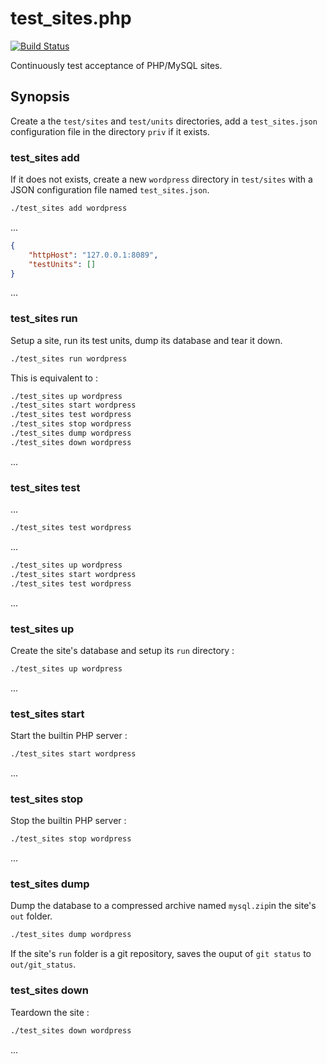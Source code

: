 test_sites.php
===
[![Build Status](https://travis-ci.org/unframed/test_sites.php.svg?branch=master)](https://travis-ci.org/unframed/test_sites.php)

Continuously test acceptance of PHP/MySQL sites.

Synopsis
---
Create a the `test/sites` and `test/units` directories, add a `test_sites.json` configuration file in the directory `priv` if it exists.

### test_sites add

If it does not exists, create a new `wordpress` directory in `test/sites` with a JSON configuration file named `test_sites.json`.

~~~bash
./test_sites add wordpress
~~~

...

~~~json
{
    "httpHost": "127.0.0.1:8089",
    "testUnits": []
}
~~~

...

### test_sites run

Setup a site, run its test units, dump its database and tear it down.

~~~bash
./test_sites run wordpress
~~~

This is equivalent to :

~~~bash
./test_sites up wordpress
./test_sites start wordpress
./test_sites test wordpress
./test_sites stop wordpress
./test_sites dump wordpress
./test_sites down wordpress
~~~

...

### test_sites test

...

~~~bash
./test_sites test wordpress
~~~

...

~~~bash
./test_sites up wordpress
./test_sites start wordpress
./test_sites test wordpress
~~~

...

### test_sites up

Create the site's database and setup its `run` directory :

~~~bash
./test_sites up wordpress
~~~

...

### test_sites start

Start the builtin PHP server :

~~~bash
./test_sites start wordpress
~~~

...

### test_sites stop

Stop the builtin PHP server :

~~~bash
./test_sites stop wordpress
~~~

...

### test_sites dump

Dump the database to a compressed archive named `mysql.zip`in the site's `out` folder.

~~~bash
./test_sites dump wordpress
~~~

If the site's `run` folder is a git repository, saves the ouput of `git status` to `out/git_status`.

### test_sites down

Teardown the site :

~~~bash
./test_sites down wordpress
~~~

...

